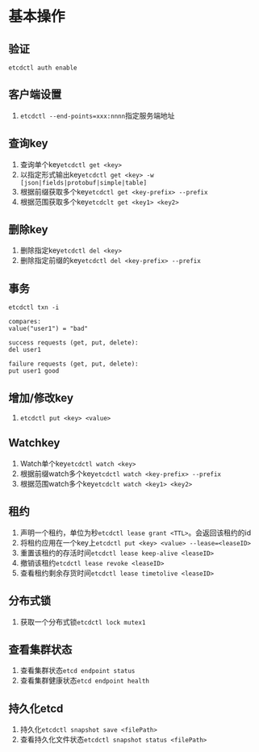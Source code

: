 # 基本操作

## 验证
`etcdctl auth enable`

## 客户端设置
1. `etcdctl --end-points=xxx:nnnn`指定服务端地址

## 查询key
1. 查询单个key`etcdctl get <key>`
2. 以指定形式输出key`etcdctl get <key> -w [json|fields|protobuf|simple|table]`
3. 根据前缀获取多个key`etcdctl get <key-prefix> --prefix`
4. 根据范围获取多个key`etcdclt get <key1> <key2>`

## 删除key
1. 删除指定key`etcdctl del <key>`
2. 删除指定前缀的key`etcdctl del <key-prefix> --prefix`

## 事务
```
etcdctl txn -i

compares:
value("user1") = "bad"

success requests (get, put, delete):
del user1

failure requests (get, put, delete):
put user1 good
```

## 增加/修改key
1. `etcdctl put <key> <value>`

## Watchkey
1. Watch单个key`etcdctl watch <key>`
2. 根据前缀watch多个key`etcdctl watch <key-prefix> --prefix`
3. 根据范围watch多个key`etcdclt watch <key1> <key2>`

## 租约
1. 声明一个租约，单位为秒`etcdctl lease grant <TTL>`。会返回该租约的id
2. 将租约应用在一个key上`etcdctl put <key> <value> --lease=<leaseID>`
3. 重置该租约的存活时间`etcdctl lease keep-alive <leaseID>`
4. 撤销该租约`etcdctl lease revoke <leaseID>`
5. 查看租约剩余存货时间`etcdctl lease timetolive <leaseID>`

## 分布式锁
1. 获取一个分布式锁`etcdctl lock mutex1`

## 查看集群状态
1. 查看集群状态`etcd endpoint status`
2. 查看集群健康状态`etcd endpoint health`

## 持久化etcd
1. 持久化`etcdctl snapshot save <filePath>`
2. 查看持久化文件状态`etcdctl snapshot status <filePath>`